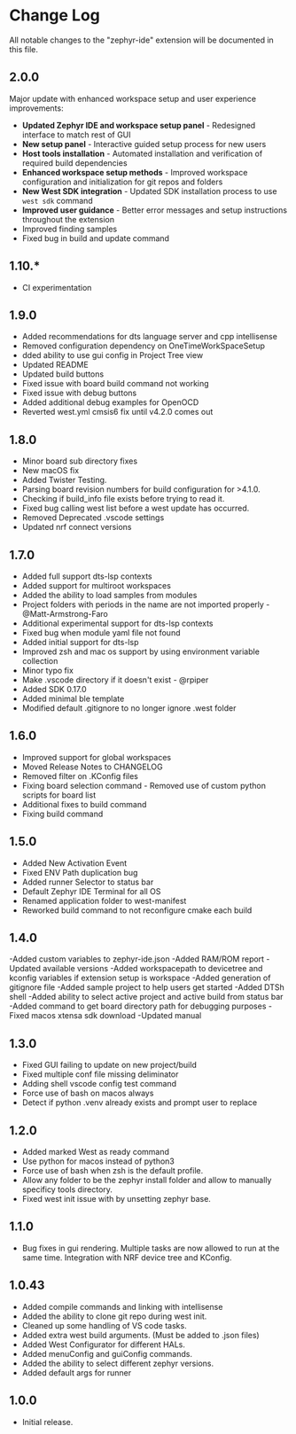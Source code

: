 # Change Log

All notable changes to the "zephyr-ide" extension will be documented in this file.

## 2.0.0
Major update with enhanced workspace setup and user experience improvements:
- **Updated Zephyr IDE and workspace setup panel** - Redesigned interface to match rest of GUI
- **New setup panel** - Interactive guided setup process for new users
- **Host tools installation** - Automated installation and verification of required build dependencies
- **Enhanced workspace setup methods** - Improved workspace configuration and initialization for git repos and folders
- **New West SDK integration** - Updated SDK installation process to use `west sdk` command
- **Improved user guidance** - Better error messages and setup instructions throughout the extension
- Improved finding samples
- Fixed bug in build and update command

## 1.10.*
- CI experimentation

## 1.9.0
- Added recommendations for dts language server and cpp intellisense
- Removed configuration dependency on OneTimeWorkSpaceSetup
- dded ability to use gui config in Project Tree view
- Updated README
- Updated build buttons
- Fixed issue with board build command not working
- Fixed issue with debug buttons
- Added additional debug examples for OpenOCD
- Reverted west.yml cmsis6 fix until v4.2.0 comes out

## 1.8.0
- Minor board sub directory fixes
- New macOS fix
- Added Twister Testing. 
- Parsing board revision numbers for build configuration for >4.1.0. 
- Checking if build_info file exists before trying to read it.
- Fixed bug calling west list before a west update has occurred.
- Removed Deprecated .vscode settings 
- Updated nrf connect versions

## 1.7.0
- Added full support dts-lsp contexts 
- Added support for multiroot workspaces 
- Added the ability to load samples from modules 
- Project folders with periods in the name are not imported properly - @Matt-Armstrong-Faro 
- Additional experimental support for dts-lsp contexts  
- Fixed bug when module yaml file not found 
- Added initial support for dts-lsp 
- Improved zsh and mac os support by using environment variable collection 
- Minor typo fix
- Make .vscode directory if it doesn't exist - @rpiper 
- Added SDK 0.17.0
- Added minimal ble template
- Modified default .gitignore to no longer ignore .west folder

## 1.6.0
- Improved support for global workspaces
- Moved Release Notes to CHANGELOG
- Removed filter on .KConfig files
- Fixing board selection command - Removed use of custom python scripts for board list
- Additional fixes to build command
- Fixing build command

## 1.5.0
- Added New Activation Event
- Fixed ENV Path duplication bug
- Added runner Selector to status bar
- Default Zephyr IDE Terminal for all OS
- Renamed application folder to west-manifest
- Reworked build command to not reconfigure cmake each build

## 1.4.0
-Added custom variables to zephyr-ide.json 
-Added RAM/ROM report
-Updated available versions
-Added workspacepath to devicetree and kconfig variables if extension setup is workspace
-Added generation of gitignore file
-Added sample project to help users get started
-Added DTSh shell 
-Added ability to select active project and active build from status bar 
-Added command to get board directory path for debugging purposes 
-Fixed macos xtensa sdk download
-Updated manual

## 1.3.0
- Fixed GUI failing to update on new project/build
- Fixed multiple conf file missing deliminator
- Adding shell vscode config test command
- Force use of bash on macos always
- Detect if python .venv already exists and prompt user to replace

## 1.2.0
- Added marked West as ready command
- Use python for macos instead of python3
- Force use of bash when zsh is the default profile.
- Allow any folder to be the zephyr install folder and allow to manually specificy tools directory.
- Fixed west init issue with by unsetting zephyr base.

## 1.1.0
- Bug fixes in gui rendering. Multiple tasks are now allowed to run at the same time. Integration with NRF device tree and KConfig.

## 1.0.43
- Added compile commands and linking with intellisense
- Added the ability to clone git repo during west init.
- Cleaned up some handling of VS code tasks.
- Added extra west build arguments. (Must be added to .json files)
- Added West Configurator for different HALs.
- Added menuConfig and guiConfig commands.
- Added the ability to select different zephyr versions.
- Added default args for runner

## 1.0.0
 - Initial release.
